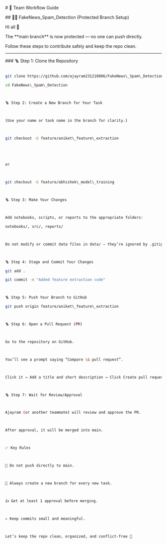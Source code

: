 \# 💬 Team Workflow Guide



\## 🧑‍💻 FakeNews\_Spam\_Detection (Protected Branch Setup)



Hi all 👋  

The \*\*main branch\*\* is now protected — no one can push directly.  

Follow these steps to contribute safely and keep the repo clean.



---



\### 🪜 Step 1: Clone the Repository

```bash

git clone https://github.com/ajayram231210006/FakeNews\_Spam\_Detection.git

cd FakeNews\_Spam\_Detection



🪜 Step 2: Create a New Branch for Your Task



(Use your name or task name in the branch for clarity.)



git checkout -b feature/aniket\_feature\_extraction





or



git checkout -b feature/abhishek\_model\_training



🪜 Step 3: Make Your Changes



Add notebooks, scripts, or reports to the appropriate folders:

notebooks/, src/, reports/



Do not modify or commit data files in data/ — they’re ignored by .gitignore.



🪜 Step 4: Stage and Commit Your Changes

git add .

git commit -m "Added feature extraction code"



🪜 Step 5: Push Your Branch to GitHub

git push origin feature/aniket\_feature\_extraction



🪜 Step 6: Open a Pull Request (PR)



Go to the repository on GitHub.



You’ll see a prompt saying “Compare \& pull request”.



Click it → Add a title and short description → Click Create pull request.



🪜 Step 7: Wait for Review/Approval



Ajayram (or another teammate) will review and approve the PR.



After approval, it will be merged into main.



✅ Key Rules



🚫 Do not push directly to main.



🌿 Always create a new branch for every new task.



👍 Get at least 1 approval before merging.



✍️ Keep commits small and meaningful.



Let’s keep the repo clean, organized, and conflict-free 💪





